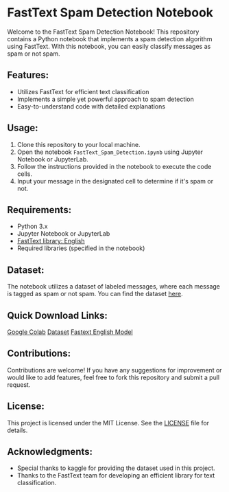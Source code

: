 # FastText Spam Detection Notebook

Welcome to the FastText Spam Detection Notebook! This repository contains a Python notebook that implements a spam detection algorithm using FastText. With this notebook, you can easily classify messages as spam or not spam.

## Features:
- Utilizes FastText for efficient text classification
- Implements a simple yet powerful approach to spam detection
- Easy-to-understand code with detailed explanations

## Usage:
1. Clone this repository to your local machine.
2. Open the notebook `FastText_Spam_Detection.ipynb` using Jupyter Notebook or JupyterLab.
3. Follow the instructions provided in the notebook to execute the code cells.
4. Input your message in the designated cell to determine if it's spam or not.

## Requirements:
- Python 3.x
- Jupyter Notebook or JupyterLab
- [FastText library: English](https://fasttext.cc/docs/en/crawl-vectors.html)
- Required libraries (specified in the notebook)

## Dataset:
The notebook utilizes a dataset of labeled messages, where each message is tagged as spam or not spam. You can find the dataset [here](https://www.kaggle.com/datasets/uciml/sms-spam-collection-dataset).

## Quick Download Links:
[Google Colab](https://colab.research.google.com/drive/1LQrmOW-UKmQegxVEc9haejtBsGykv_Kd?usp=sharing)
[Dataset](https://drive.google.com/file/d/11maEBuqc9IKSNWHXkfphUppgM3fNqaLd/view?usp=sharing)
[Fastext English Model](https://drive.google.com/file/d/1q7r68M8IUSgQ8IuHxjzqAIyLKGSI7244/view?usp=sharing)

## Contributions:
Contributions are welcome! If you have any suggestions for improvement or would like to add features, feel free to fork this repository and submit a pull request.

## License:
This project is licensed under the MIT License. See the [LICENSE](LICENSE) file for details.

## Acknowledgments:
- Special thanks to kaggle for providing the dataset used in this project.
- Thanks to the FastText team for developing an efficient library for text classification.
